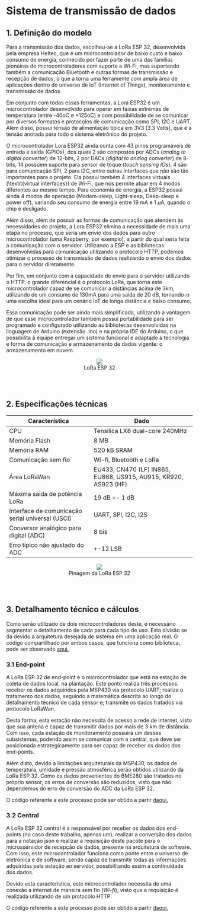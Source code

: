 # Sistema de transmissão de dados

## 1. Definição do modelo

Para a transmissão dos dados, escolheu-se a LoRa ESP 32, desenvolvida pela empresa Heltec, que é um microcontrolador de baixo custo e baixo consumo de energia, conhecido por fazer parte de uma das famílias pioneiras de microcontroladores com suporte a Wi-Fi, mas suportando também a comunicação Bluetooth e outras formas de transmissão e recepção de dados, o que a torna uma ferramente com ampla área de aplicações dentro do universo de IoT (Internet of Things), monitoramento e transmissão de dados.

Em conjunto com todas essas ferramentas, a Lora ESP32 é um microcontrolador desenvolvido para operar em faixas extremas de temperatura (entre -40oC e +125oC) e com possibilidade de se comunicar por diversos formatos e protocolos de comunicação como SPI, I2C e UART. Além disso, possui tensão de alimentação típica em 3V3 (3.3 Volts), que é a tensão anotada para todo o sistema eletrônico do projeto.

O microcontrolador Lora ESP32 ainda conta com 43 pinos programáveis de entrada e saída (GPIOs), dos quais 2 são compostos por ADCs (_analog to digital converter_) de 12-bits, 2 por DACs (_digital to analog converter_) de 8-bits, 14 possuem suporte para sensor de toque (_touch sensing IOs_), 4 são para comunicação SPI, 2 para I2C, entre outras interfaces que não são tão importantes para o projeto. Ela possui também 4 interfaces virtuais (\textit{virtual interfaces}) de Wi-Fi,
que nos permite atuar em 4 modos diferentes ao mesmo tempo. Para economia de energia, a ESP32 possui ainda 4 modos de operação (Modem-sleep, Light-sleep, Deep-sleep e power off), variando seu consumo de energia entre 19 mA e 1 $\mu$A, quando o chip é desligado.

Além disso, além de possuir as formas de comunicação que atendem às necessidades do projeto, a Lora ESP32 elimina a necessidade de mais uma etapa no processo, que seria um envio dos dados para outro microcontrolador (uma Raspberry, por exemplo), a partir do qual seria feita a comunicação com o servidor. Utilizando a ESP e as bibliotecas desenvolvidas para comunicação utilizando o protocolo HTTP, podemos otimizar o processo de transmissão de dados realizando o envio dos dados para o servidor diretamente.

Por fim, em conjunto com a capacidade de envio para o servidor utilizando o HTTP, o grande diferencial é o protocolo LoRa, que torna este microcontrolador capaz de se comunicar a distâncias acima de 3km, utilizando de um consumo de 130mA para uma saída de 20 dB, tornando-o uma escolha ideal para um cenário IoT de longa distância e baixo consumo.

Essa comunicação pode ser ainda mais simplificada, utilizando a vantagem de que esse microcontrolador também possui portabilidade para ser programado e configurado utilizando as bibliotecas desenvolvidas na linguagem de Arduino (extensão .ino) e na própria IDE do Arduino, o que possibilita à equipe entregar um sistema funcional e adaptado à tecnologia e forma de comunicação e armazenamento de dados vigente: o armazenamento em nuvem.

<center>
<figure>
  <img src="/SmartVit/docs/Eletronica/imgs_eletronica/lora%20esp32.png"  />
  <figcaption>
      LoRa ESP 32
  </figcaption>
</figure>
</center>
<br>
<br>

## 2. Especificações técnicas

|Característica|Dado|
|-|-|
|CPU|Tensilica LX6 dual-core 240MHz|
|Memória Flash|8 MB|
|Memória RAM|520 kB SRAM|
|Comunicação sem fio|Wi-fi, Bluetooth e LoRa|
|Área LoRaWan|EU433, CN470 (LF) IN865, EU868, US915, AU915, KR920, AS923 (HF)|
|Máxima saída de potência LoRa|19 dB +- 1 dB|
|Interface de comunicação serial universal (USCI)|UART, SPI, I2C, I2S|
|Conversor analógico para digital (ADC)|8 bis|
|Erro típico não ajustado do ADC|+-12 LSB|

<center>
<figure>
  <img src="/SmartVit/docs/Eletronica/imgs_eletronica/Esp32%20LoraWan.jpg"  />
  <figcaption>
      Pinagem da LoRa ESP 32
  </figcaption>
</figure>
</center>
<br>
<br>

## 3. Detalhamento técnico e cálculos

Como serão utilizado de dois microcontroladores deste, é necessário segmentar o detalhamento de cada para cada tipo de uso. Esta divisão se dá devido a arquitetura desejada de sistema em uma aplicação real. O código compartilhado por ambos casos, que funciona como biblioteca, pode ser observado [aqui.](https://github.com/PI2-viticultura/SmartVit-electronic-module/blob/master/lora_ESP_32/SmartVit_lora.h)

### 3.1 End-point

A LoRa ESP 32 de end-point é o microcontrolador que está na estação de coleta de dados local, na plantação. Este ponto realiza três processos: receber os dados adquiridos pela MSP430 via protocolo UART; realiza o tratamento dos dados, seguindo a matemática descrita ao longo do detalhamento técnico de cada sensor e; transmite os dados tratados via protocolo LoRaWan. 

Desta forma, esta estação não necessita de acesso a rede de internet, visto que sua antena é capaz de transmitir dados por mais de 3 km de distância. Com isso, cada estação de monitoramento possuirá um desses subsistemas, podendo assim se comunicar com a central, que deve ser posicionada estrategicamente para ser capaz de receber os dados dos end-points.

Além disto, devido a limitações arquiteturais da MSP430, os dados de temperatura, umidade e pressão atmosférica serão obtidos utilizando da LoRa ESP 32. Como os dados provenientes do BME280 são tratados no próprio sensor, os erros de conversão são reduzidos, visto que não dependemos do erro de conversão do ADC da LoRa ESP 32.  

O código referente a este processo pode ser obtido a partir [daqui.](https://github.com/PI2-viticultura/SmartVit-electronic-module/blob/master/lora_ESP_32/lora_sender/lora_sender.ino)

### 3.2 Central

A LoRa ESP 32 central é a responsável por receber os dados dos end-points (no caso deste trabalho, apenas um), realizar a conversão dos dados para a notação json e realizar a requisição deste pacote para o microsservidor de recepção de dados, presente na arquitetura de software. Com isso, este microcontrolador funciona como ponte entre o universo de eletrônica e de software, sendo capaz de transmitir todas as informações adquiridas pela estação ao servidor, possibilitando assim a continuidade dos dados.

Devido esta característica, este microcontrolador necessita de uma conexão a internet de maneira sem fio (_Wi-fi_), visto que a requisição é realizada utilizando de um protocolo HTTP.

O código referente a este processo pode ser obtido a partir [daqui.](https://github.com/PI2-viticultura/SmartVit-electronic-module/blob/master/lora_ESP_32/lora_receiver/lora_receiver.ino)
